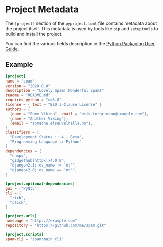 # Project Metadata

The `[project]` section of the `pyproject.toml` file contains metadata about the
project itself. This metadata is used by tools like `pip` and `setuptools` to build and
install the project.

You can find the various fields description in the [Python Packaging User Guide](https://packaging.python.org/en/latest/specifications/core-metadata/).

## Example

```toml
[project]
name = "spam"
version = "2020.0.0"
description = "Lovely Spam! Wonderful Spam!"
readme = "README.md"
requires-python = ">=3.8"
license = { text = "BSD 3-Clause License" }
authors = [
  {name = "Some Viking", email = "erik.torgrimson@example.com"},
  {name = "Another Viking"},
  {email = "someone.else@valhalla.no"},
]
classifiers = [
  "Development Status :: 4 - Beta",
  "Programming Language :: Python"
]
dependencies = [
  "numpy",
  "gidgethub[httpx]>4.0.0",
  "django>2.1; os_name != 'nt'",
  "django>2.0; os_name == 'nt'",
]

[project.optional-dependencies]
gui = ["PyQt5"]
cli = [
  "rich",
  "click",
]

[project.urls]
homepage = "https://example.com"
repository = "https://github.com/me/spam.git"

[project.scripts]
spam-cli = "spam:main_cli"
```
